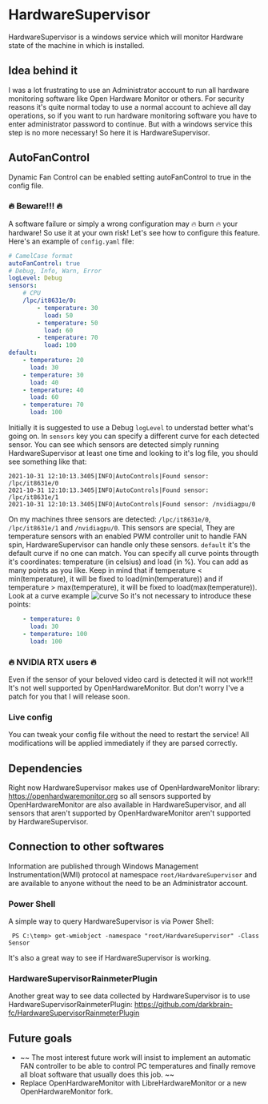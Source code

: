 # HardwareSupervisor

HardwareSupervisor is a windows service which will monitor Hardware state of the machine in which
is installed.

## Idea behind it ##
I was a lot frustrating to use an Administrator account to run all hardware monitoring
software like Open Hardware Monitor or others. For security reasons it's quite normal today to use a
normal account to achieve all day operations, so if you want to run hardware monitoring software you
have to enter administrator password to continue. But with a windows service this step is no more
necessary! So here it is HardwareSupervisor.

## AutoFanControl ##
Dynamic Fan Control can be enabled setting autoFanControl to true in the config file.
### :fire: Beware!!! :fire: ###
A software failure or simply a wrong configuration may :fire: burn :fire: your hardware! So use it
at your own risk!
Let's see how to configure this feature. Here's an example of `config.yaml` file:
```yaml
# CamelCase format
autoFanControl: true
# Debug, Info, Warn, Error
logLevel: Debug
sensors:
    # CPU
    /lpc/it8631e/0:
        - temperature: 30
          load: 50
        - temperature: 50
          load: 60
        - temperature: 70
          load: 100
default:
    - temperature: 20
      load: 30
    - temperature: 30
      load: 40
    - temperature: 40
      load: 60
    - temperature: 70
      load: 100
```
Initially it is suggested to use a Debug `logLevel` to understad better what's going on.
In `sensors` key you can specify a different curve for each detected sensor. You can see which
sensors are detected simply running HardwareSupervisor at least one time and looking to it's log file,
you should see something like that:
```
2021-10-31 12:10:13.3405|INFO|AutoControls|Found sensor: /lpc/it8631e/0
2021-10-31 12:10:13.3405|INFO|AutoControls|Found sensor: /lpc/it8631e/1
2021-10-31 12:10:13.3405|INFO|AutoControls|Found sensor: /nvidiagpu/0
```
On my machines three sensors are detected: `/lpc/it8631e/0`, `/lpc/it8631e/1` and `/nvidiagpu/0`. This sensors are special,
They are temperature sensors with an enabled PWM controller unit to handle FAN spin, HardwareSupervisor can handle only these sensors.
`default` it's the default curve if no one can match.
You can specify all curve points througth it's coordinates: temperature (in celsius) and load (in %).
You can add as many points as you like.
Keep in mind that if temperature < min(temperature), it will be fixed to load(min(temperature)) and if
temperature > max(temperature), it will be fixed to load(max(temperature)). Look at a curve example
![curve](https://github.com/darkbrain-fc/HardwareSupervisor/assets/curve.jpg)
So it's not necessary to introduce these points:
```yaml
    - temperature: 0
      load: 30
    - temperature: 100
      load: 100
```
### :fire: NVIDIA RTX users :fire: ###
Even if the sensor of your beloved video card is detected it will not work!!! It's not well supported by
OpenHardwareMonitor. But don't worry I've a patch for you that I will release soon.

### Live config ###
You can tweak your config file without the need to restart the service! All modifications will be applied 
immediately if they are parsed correctly. 

## Dependencies ##
Right now HardwareSupervisor makes use of OpenHardwareMonitor library: https://openhardwaremonitor.org so
all sensors supported by OpenHardwareMonitor are also available in HardwareSupervisor, and
all sensors that aren't supported by OpenHardwareMonitor aren't supported by HardwareSupervisor.

## Connection to other softwares ##
Information are published through Windows Management Instrumentation(WMI) protocol at
namespace `root/HardwareSupervisor` and are available to anyone without the need to be
an Administrator account.

### Power Shell ###
A simple way to query HardwareSupervisor is via Power Shell:
```console
 PS C:\temp> get-wmiobject -namespace "root/HardwareSupervisor" -Class Sensor
```
It's also a great way to see if HardwareSupervisor is working.

### HardwareSupervisorRainmeterPlugin ###
Another great way to see data collected by HardwareSupervisor is to use
HardwareSupervisorRainmeterPlugin: https://github.com/darkbrain-fc/HardwareSupervisorRainmeterPlugin

## Future goals ##
* ~~ The most interest future work will insist to implement an automatic FAN controller to be able to
control PC temperatures and finally remove all bloat software that usually does this job. ~~
* Replace OpenHardwareMonitor with LibreHardwareMonitor or a new OpenHardwareMonitor fork.

